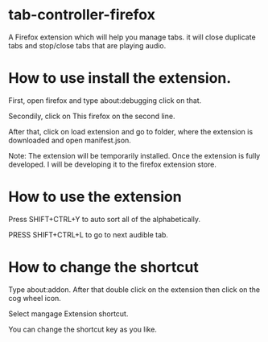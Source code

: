 # tab-controller-firefox
A Firefox extension which will help you manage tabs. it will close duplicate tabs and stop/close tabs that are playing audio.

# How to use install the extension. 

First, open firefox and type about:debugging click on that.

Secondily, click on This firefox on the second line.

After that, click on load extension and go to folder, where the extension is downloaded and open manifest.json. 


Note: The extension will be temporarily installed. Once the extension is fully developed. I will be developing it to the firefox extension store.


# How to use the extension 

Press SHIFT+CTRL+Y to auto sort all of the alphabetically.

PRESS SHIFT+CTRL+L to go to next audible tab.


# How to change the shortcut

Type about:addon. After that double click on the extension then click on the cog wheel icon.

Select mangage Extension shortcut.

You can change the shortcut key as you like.

